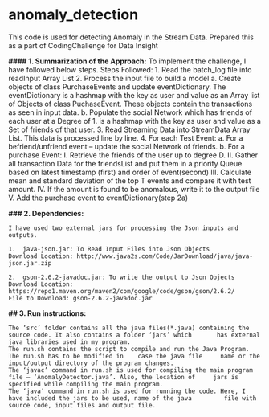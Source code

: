 # anomaly_detection
This code is used for detecting Anomaly in the Stream Data. Prepared this as a part of CodingChallenge for Data Insight

**#### 1.	Summarization of the Approach:**
    To implement the challenge, I have followed below steps.
    Steps Followed:
    1.	Read the batch_log file into readInput Array List
    2.	Process the input file to build a model
        a. Create objects of class PurchaseEvents and update eventDictionary. The eventDictionary is a hashmap with the key              as user and value as an Array list of Objects of class PuchaseEvent. These objects contain the transactions as seen            in input data.
        b. Populate the social Network which has friends of each user at a Degree of 1. is a hashmap with the key as user and            value as a Set of friends of that user.
    3.	Read Streaming Data into StreamData Array List. This data is processed line by line.
    4.	For each Test Event:
    a.	For a befriend/unfriend event – update the social Network of friends.
    b.	For a purchase Event:
        I.	Retrieve the friends of the user up to degree D.
        II.	Gather all transaction Data for the friendsList and put them in a priority Queue based on latest timestamp (first)             and order of event(second)
        III.	Calculate mean and standard deviation of the top T events and compare it with test amount.
        IV.	If the amount is found to be anomalous, write it to the output file
        V.	Add the purchase event to eventDictionary(step 2a)


**### 2.	Dependencies:**

    I have used two external jars for processing the Json inputs and outputs.

    1.	java-json.jar: To Read Input Files into Json Objects
    Download Location: http://www.java2s.com/Code/JarDownload/java/java-json.jar.zip

    2.	gson-2.6.2-javadoc.jar: To write the output to Json Objects
    Download Location: https://repo1.maven.org/maven2/com/google/code/gson/gson/2.6.2/
    File to Download: gson-2.6.2-javadoc.jar     


**## 3.	Run instructions:**

    The ‘src’ folder contains all the java files(*.java) containing the source code. It also contains a folder ‘jars’ which       has external java libraries used in my program. 
    The run.sh contains the script to compile and run the Java Program. The run.sh has to be modified in    case the java file     name or the input/output directory of the program changes. 
    The ‘javac’ command in run.sh is used for compiling the main program file – ‘AnomalyDetector.java’. Also, the location of     jars is specified while compiling the main program.
    The ‘java’ command in run.sh is used for running the code. Here, I have included the jars to be used, name of the java         file with source code, input files and output file.

